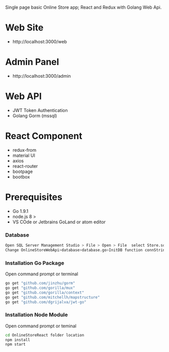 Single page basic Online Store app; React and Redux with Golang Web Api.

# Web Site
- http://localhost:3000/web

# Admin Panel
- http://localhost:3000/admin

# Web API
- JWT Token Authentication
- Golang Gorm (mssql)

# React Component
  - redux-from
  - material UI
  - axios
  - react-router
  - bootpage
  - bootbox

# Prerequisites
  
  - Go 1.9.1
  - node.js 8 >
  - VS COde or Jetbrains GoLand or atom editor

### Database
```sh
Open SQL Server Management Studio > File > Open > File  select Store.sql and execute
Change OnlineStoreWebApi>database>database.go>InitDB function connString variable change Data Source your server name
```

### Installation Go Package
Open command prompt or terminal
```sh
go get "github.com/jinzhu/gorm"
go get "github.com/gorilla/mux"
go get "github.com/gorilla/context"
go get "github.com/mitchellh/mapstructure"
go get "github.com/dgrijalva/jwt-go"

```

### Installation Node Module

Open command prompt or teminal

```sh
cd OnlineStoreReact folder location
npm install 
npm start
```
